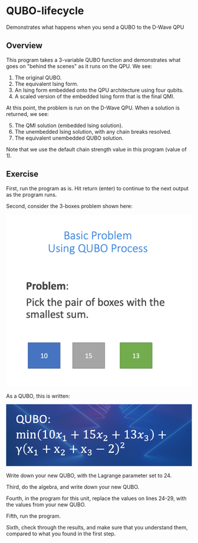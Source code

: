 # QUBO-lifecycle
Demonstrates what happens when you send a QUBO to the D-Wave QPU

## Overview

This program takes a 3-variable QUBO function and demonstrates what goes on 
"behind the scenes" as it runs on the QPU.  We see:

1. The original QUBO.
2. The equivalent Ising form.
3. An Ising form embedded onto the QPU architecture using four qubits.
4. A scaled version of the embedded Ising form that is the final QMI.

At this point, the problem is run on the D-Wave QPU.  When a solution is 
returned, we see:

5. The QMI solution (embedded Ising solution).
6. The unembedded Ising solution, with any chain breaks resolved.
7. The equivalent unembedded QUBO solution.

Note that we use the default chain strength value in this program (value of 1).  

## Exercise

First, run the program as is.  Hit return (enter) to continue to the next 
output as the program runs.

Second, consider the 3-boxes problem shown here:

![3-boxes problem](readme_imgs/basic_problem.png "3-boxes problem")

As a QUBO, this is written:

![3-boxes QUBO](readme_imgs/basic_qubo.png "3-boxes QUBO")

Write down your new QUBO, with the Lagrange parameter set to 24.

Third, do the algebra, and write down your new QUBO.

Fourth, in the program for this unit, replace the values on lines 24-29, with 
the values from your new QUBO.

Fifth, run the program.

Sixth, check through the results, and make sure that you understand them,
compared to what you found in the first step.
